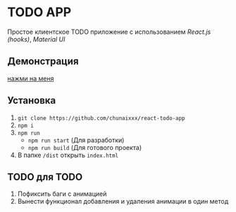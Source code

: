 # TODO APP
Простое клиентское TODO приложение с использованием *React.js (hooks)*, *Material UI*

## Демонстрация
[нажми на меня](https://chunaixxx.github.io/react-todo-app/)

## Установка
1. `git clone https://github.com/chunaixxx/react-todo-app`
2. `npm i`
3. `npm run`
	- `npm run start` (Для разработки)
	- `npm run build` (Для готового проекта)
4. В папке `/dist` открыть `index.html`

## TODO для TODO
1. Пофиксить баги с анимацией
2. Вынести функционал добавления и удаления анимации в один метод
